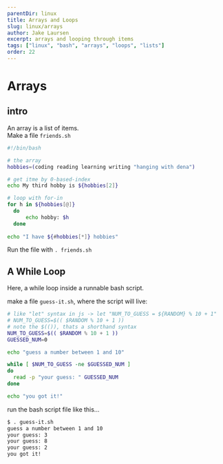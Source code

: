 ```yaml
---
parentDir: linux
title: Arrays and Loops
slug: linux/arrays
author: Jake Laursen
excerpt: arrays and looping through items
tags: ["linux", "bash", "arrays", "loops", "lists"]
order: 22
---
```


# Arrays

## intro
An array is a list of items.  
Make a file `friends.sh`
```bash
#!/bin/bash

# the array
hobbies=(coding reading learning writing "hanging with dena")

# get itme by 0-based-index
echo My third hobby is ${hobbies[2]}

# loop with for-in
for h in ${hobbies[@]}
  do
	  echo hobby: $h
  done
  
echo "I have ${#hobbies[*]} hobbies"
```
Run the file with `. friends.sh`  

## A While Loop
Here, a while loop inside a runnable bash script.  

make a file `guess-it.sh`, where the script will live:  

```bash
# like "let" syntax in js -> let "NUM_TO_GUESS = ${RANDOM} % 10 + 1"
# NUM_TO_GUESS=$(( $RANDOM % 10 + 1 ))
# note the $(()), thats a shorthand syntax
NUM_TO_GUESS=$(( $RANDOM % 10 + 1 ))
GUESSED_NUM=0

echo "guess a number between 1 and 10"

while [ $NUM_TO_GUESS -ne $GUESSED_NUM ]
do
  read -p "your guess: " GUESSED_NUM
done

echo "you got it!"
```

run the bash script file like this...
```bash
$ . guess-it.sh 
guess a number between 1 and 10
your guess: 3
your guess: 8
your guess: 2
you got it!
```